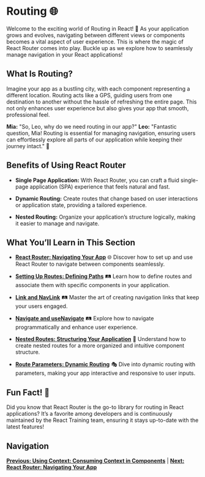 # Routing 🌐

Welcome to the exciting world of Routing in React! 🚦 As your application grows and evolves, navigating between different views or components becomes a vital aspect of user experience. This is where the magic of React Router comes into play. Buckle up as we explore how to seamlessly manage navigation in your React applications!

## What Is Routing?

Imagine your app as a bustling city, with each component representing a different location. Routing acts like a GPS, guiding users from one destination to another without the hassle of refreshing the entire page. This not only enhances user experience but also gives your app that smooth, professional feel.

**Mia:** "So, Leo, why do we need routing in our app?"
**Leo:** "Fantastic question, Mia! Routing is essential for managing navigation, ensuring users can effortlessly explore all parts of our application while keeping their journey intact." 🚀

## Benefits of Using React Router

- **Single Page Application:** With React Router, you can craft a fluid single-page application (SPA) experience that feels natural and fast.

- **Dynamic Routing:** Create routes that change based on user interactions or application state, providing a tailored experience.

- **Nested Routing:** Organize your application’s structure logically, making it easier to manage and navigate.

## What You’ll Learn in This Section

- **[React Router: Navigating Your App](./react-router.md)** 🌐 Discover how to set up and use React Router to navigate between components seamlessly.

- **[Setting Up Routes: Defining Paths](./setting-up-routes.md)** 🛤️ Learn how to define routes and associate them with specific components in your application.

- **[Link and NavLink](./link-navlink.md)** 🛤️ Master the art of creating navigation links that keep your users engaged.

- **[Navigate and useNavigate](./navigate-useNavigate.md)** 🛤️ Explore how to navigate programmatically and enhance user experience.

- **[Nested Routes: Structuring Your Application](./nested-routes.md)** 📂 Understand how to create nested routes for a more organized and intuitive component structure.

- **[Route Parameters: Dynamic Routing](./route-parameters.md)** 🎭 Dive into dynamic routing with parameters, making your app interactive and responsive to user inputs.

## Fun Fact! 🎉

Did you know that React Router is the go-to library for routing in React applications? It’s a favorite among developers and is continuously maintained by the React Training team, ensuring it stays up-to-date with the latest features!

## Navigation

**[Previous: Using Context: Consuming Context in Components](../context-api/using-context.md)** | **[Next: React Router: Navigating Your App](./react-router.md)**
